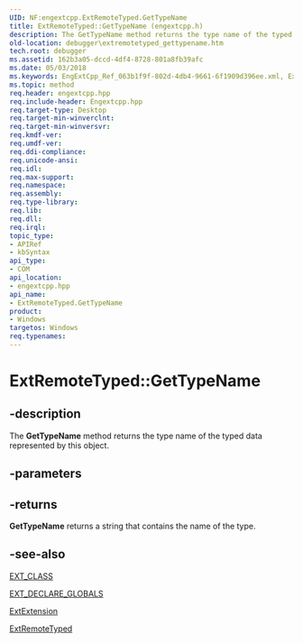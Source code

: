 ```yaml
---
UID: NF:engextcpp.ExtRemoteTyped.GetTypeName
title: ExtRemoteTyped::GetTypeName (engextcpp.h)
description: The GetTypeName method returns the type name of the typed data represented by this object.
old-location: debugger\extremotetyped_gettypename.htm
tech.root: debugger
ms.assetid: 162b3a05-dccd-4df4-8728-801a8fb39afc
ms.date: 05/03/2018
ms.keywords: EngExtCpp_Ref_063b1f9f-802d-4db4-9661-6f1909d396ee.xml, ExtRemoteTyped interface [Windows Debugging],GetTypeName method, ExtRemoteTyped.GetTypeName, ExtRemoteTyped::GetTypeName, GetTypeName, GetTypeName method [Windows Debugging], GetTypeName method [Windows Debugging],ExtRemoteTyped interface, debugger.extremotetyped_gettypename
ms.topic: method
req.header: engextcpp.hpp
req.include-header: Engextcpp.hpp
req.target-type: Desktop
req.target-min-winverclnt: 
req.target-min-winversvr: 
req.kmdf-ver: 
req.umdf-ver: 
req.ddi-compliance: 
req.unicode-ansi: 
req.idl: 
req.max-support: 
req.namespace: 
req.assembly: 
req.type-library: 
req.lib: 
req.dll: 
req.irql: 
topic_type:
- APIRef
- kbSyntax
api_type:
- COM
api_location:
- engextcpp.hpp
api_name:
- ExtRemoteTyped.GetTypeName
product:
- Windows
targetos: Windows
req.typenames: 
---
```


# ExtRemoteTyped::GetTypeName


## -description


The <b>GetTypeName</b> method returns the type name of the typed data represented by this object.


## -parameters






## -returns



<b>GetTypeName</b> returns a string that contains the name of the type.




## -see-also




<a href="https://docs.microsoft.com/previous-versions/ff544508(v=vs.85)">EXT_CLASS</a>



<a href="https://docs.microsoft.com/previous-versions/ff544527(v=vs.85)">EXT_DECLARE_GLOBALS</a>



<a href="https://msdn.microsoft.com/library/windows/hardware/ff543981">ExtExtension</a>



<a href="https://docs.microsoft.com/windows-hardware/drivers/ddi/content/engextcpp/nl-engextcpp-extremotetyped">ExtRemoteTyped</a>
 

 

